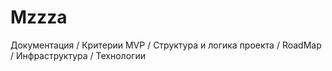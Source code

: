 # Mzzza
Документация  / Критерии MVP / Структура и логика проекта / RoadMap / Инфраструктура  / Технологии
